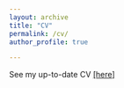 ```yaml
---
layout: archive
title: "CV"
permalink: /cv/
author_profile: true

---
```


See my up-to-date CV [\[here\]](https://github.com/gyan-shrestha/gyan-shrestha.github.io/blob/master/files/CV_2025_Gyanendra.pdf)

